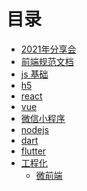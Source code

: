 <!--
 * @Author: 明华
 * @Date: 2021-01-04 11:57:29
 * @LastEditors: 明华
 * @LastEditTime: 2021-02-05 05:57:05
 * @Description:
 * @FilePath: /frontend-training/SUMMARY.md
-->

# 目录

- [2021年分享会](./share/2021/2021.md)
- [前端规范文档](./specification/readme.md)
- [js 基础](./javascript-base/readme.md)
- [h5](./h5/readme.md)
- [react](./react/readme.md)
- [vue](./vue/readme.md)
- [微信小程序](./miniapp/readme.md)
- [nodejs](./nodejs/readme.md)
- [dart](./dart/readme.md)
- [flutter](./flutter/readme.md)
- [工程化](./engineering/readme.md)
  - [微前端](./engineering/micro_frontend.md)
